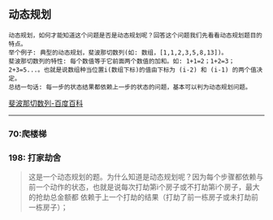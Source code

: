 ## 动态规划
```text
动态规划，如何才能知道这个问题是否是动态规划呢？回答这个问题我们先看看动态规划题目的特点。
举个例子: 典型的动态规划，斐波那切数列(如: 数组，[1,1,2,3,5,8,13])。
斐波那切数列的特性: 每个数值等于它前面两个数值的加和。如: 1+1=2；1+2=3；2+3=5...。也就是说数组种当位置i(数组下标)的值由下标为 (i-2) 和 (i-1) 的两个值决定。
总结一句话: 每一步的状态结果都依赖上一步的状态的问题，基本可以判为动态规划问题。
```
[斐波那切数列-百度百科](https://baike.baidu.com/item/"斐波那契数列")
* * *

### 70:爬楼梯
### 198: 打家劫舍
> 这是一个动态规划的题。为什么知道是动态规划呢？因为每个步骤都依赖与前一个动作的状态，也就是说每次打劫第i个房子或不打劫第i个房子，最大的抢劫总金额都
依赖于上一个打劫的结果（打劫了前一栋房子或未打劫前一栋房子）；
